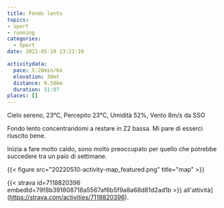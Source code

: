 ```yaml
---
title: Fondo lento
topics:
- sport
- running
categories: 
  - Sport
date: 2022-05-10 13:23:19

activitydata:
  pace: 5:20min/km
  elevation: 30mt
  distance: 9.58km
  duration: 51:07
places: []
---
```


Cielo sereno, 23°C, Percepito 23°C, Umidità 52%, Vento 8m/s da SSO

<!--more-->

Fondo lento concentrandomi a restare in Z2 bassa. Mi pare di esserci riuscito bene.

Inizia a fare molto caldo, sono molto preoccupato per quello che potrebbe succedere tra un paio di settimane.

{{<  figure src="20220510-activity-map_featured.png" title="map" >}}

{{< strava id=7118820396 embedId=79f8b391808718a5567af6b5f9a8a68d81d2ad1b >}} all'attività](https://strava.com/activities/7118820396).
